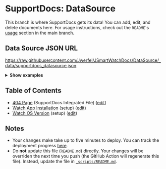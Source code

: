 # SupportDocs: DataSource
This branch is where SupportDocs gets its data! You can add, edit, and delete documents here. For usage instructions, check out the `README`'s [usage](https://github.com/aheze/SupportDocs#using-the-github-repo) section in the main branch.

## Data Source JSON URL
<a href="https://raw.githubusercontent.com/Jwerfel/JSmartWatchDocs/DataSource/_data/supportdocs_datasource.json">https://raw.githubusercontent.com/Jwerfel/JSmartWatchDocs/DataSource/_data/supportdocs_datasource.json</a>

<details>
<summary><strong>Show examples</strong></summary>

<hr>

### SwiftUI
```swift
struct SwiftUIExampleView_MinimalCode: View {
    let dataSource = URL(string: "https://raw.githubusercontent.com/Jwerfel/JSmartWatchDocs/DataSource/_data/supportdocs_datasource.json")!
    @State var supportDocsPresented = false
    
    var body: some View {
        Button("Present SupportDocs from SwiftUI!") { supportDocsPresented = true }
        .sheet(isPresented: $supportDocsPresented, content: {
            SupportDocsView(dataSource: dataSource, isPresented: $supportDocsPresented)
        })
    }
}
```

### UIKit
```swift
class UIKitExampleController_MinimalCode: UIViewController {
    /**
    Connect this inside the storyboard.
    
    This is just for demo purposes, so it's not connected yet.
    */
    @IBAction func presentButtonPressed(_ sender: Any) {
        let dataSource = URL(string: "https://raw.githubusercontent.com/Jwerfel/JSmartWatchDocs/DataSource/_data/supportdocs_datasource.json")!
    
        let supportDocsViewController = SupportDocsViewController(dataSource: dataSource)
        self.present(supportDocsViewController, animated: true, completion: nil)
    }
}
```

<hr>

</details>

## Table of Contents
- [404 Page](https://Jwerfel.github.io/JSmartWatchDocs/404) (SupportDocs Integrated File) ([edit](https://github.com/Jwerfel/JSmartWatchDocs/edit/DataSource/JSmartWatchDocs/404.md))
- [Watch App Installation](https://Jwerfel.github.io/JSmartWatchDocs/Setup/WatchAppInstall) (setup) ([edit](https://github.com/Jwerfel/JSmartWatchDocs/edit/DataSource/Setup/WatchAppInstall.md))
- [Watch OS Version](https://Jwerfel.github.io/JSmartWatchDocs/Setup/WatchOSVersion) (setup) ([edit](https://github.com/Jwerfel/JSmartWatchDocs/edit/DataSource/Setup/WatchOSVersion.md))


## Notes
- Your changes make take up to five minutes to deploy. You can track the deployment progress [here](https://github.com/Jwerfel/JSmartWatchDocs/deployments/activity_log?environment=github-pages).
- Do **not** update this file (`README.md`) directly. Your changes will be overriden the next time you push (the GitHub Action will regenerate this file). Instead, update the file in [`_scripts/README.md`](https://github.com/Jwerfel/JSmartWatchDocs/edit/DataSource/_scripts/README.md). 